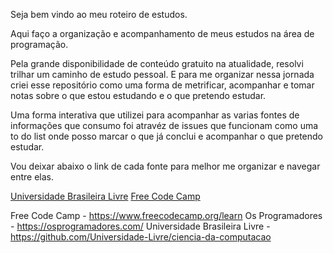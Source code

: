 Seja bem vindo ao meu roteiro de estudos.

Aqui faço a organização e acompanhamento de meus estudos na área de programação.

Pela grande disponibilidade de conteúdo gratuito na atualidade, resolvi trilhar um caminho de estudo pessoal. E para me organizar nessa jornada criei esse repositório como uma forma de metrificar, acompanhar e tomar notas sobre o que estou estudando e o que pretendo estudar.

Uma forma interativa que utilizei para acompanhar as varias fontes de informações que consumo foi atravéz de issues que funcionam como uma to do list onde posso marcar o que já conclui e acompanhar o que pretendo estudar.

Vou deixar abaixo o link de cada fonte para melhor me organizar e navegar entre elas.

[Universidade Brasileira Livre](https://github.com/ValdineiJunior/roteiro-de-estudos/issues/1)
[Free Code Camp]()



Free Code Camp - https://www.freecodecamp.org/learn Os Programadores - https://osprogramadores.com/ Universidade Brasileira Livre - https://github.com/Universidade-Livre/ciencia-da-computacao
